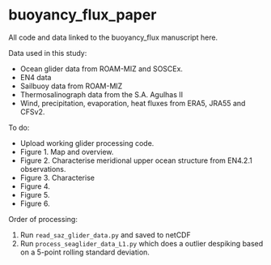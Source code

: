# buoyancy_flux_paper
All code and data linked to the buoyancy_flux manuscript here.

Data used in this study:

- Ocean glider data from ROAM-MIZ and SOSCEx.
- EN4 data
- Sailbuoy data from ROAM-MIZ
- Thermosalinograph data from the S.A. Agulhas II
- Wind, precipitation, evaporation, heat fluxes from ERA5, JRA55 and CFSv2.

To do:

- Upload working glider processing code.
- Figure 1. Map and overview.
- Figure 2. Characterise meridional upper ocean structure from EN4.2.1 observations.
- Figure 3. Characterise 
- Figure 4.
- Figure 5.
- Figure 6.

Order of processing:

1. Run `read_saz_glider_data.py` and saved to netCDF
2. Run `process_seaglider_data_L1.py` which does a outlier despiking based on a 5-point rolling standard deviation.
